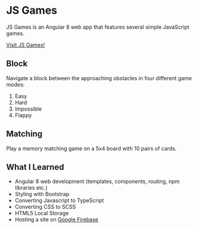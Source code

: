 # JS Games

JS Games is an Angular 8 web app that features several simple JavaScript games.

[Visit JS Games!](https://js-gms.firebaseapp.com/)

## Block

Navigate a block between the approaching obstacles in four different game modes:

1. Easy
2. Hard
3. Impossible
4. Flappy

## Matching

Play a memory matching game on a 5x4 board with 10 pairs of cards.

## What I Learned

* Angular 8 web development (templates, components, routing, npm libraries etc.)
* Styling with Bootstrap
* Converting Javascript to TypeScript
* Converting CSS to SCSS
* HTML5 Local Storage
* Hosting a site on [Google Firebase](https://firebase.google.com/)
